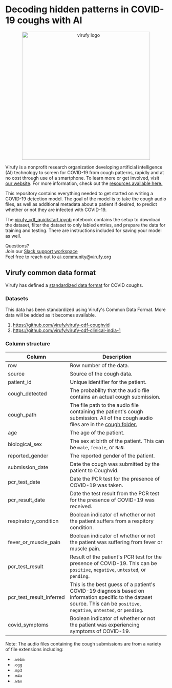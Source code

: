 # Decoding hidden patterns in COVID-19 coughs with AI

<p align="center"><img src="https://github.com/virufy/virufy-covid/blob/main/img/virufy-logo.png" alt="virufy logo" width="400"/></p>

Virufy is a nonprofit research organization developing artificial intelligence (AI) technology to screen for COVID-19 from cough patterns, rapidly and at no cost through use of a smartphone. To learn more or get involved, visit [our website](https://virufy.org/en/). For more information, check out the [resources available here.](https://drive.google.com/drive/u/4/folders/1kONSI53BvAAd7TvgNGzNAP8dT-Oq3iW1)

This repository contains everything needed to get started on writing a COVID-19 detection model. The goal of the model is to take the cough audio files, as well as additional metadata about a patient if desired, to predict whether or not they are infected with COVID-19. 

The [virufy_cdf_quickstart.ipynb](/virufy_cdf_quickstart.ipynb) notebook contains the setup to download the dataset, filter the dataset to only labled entries, and prepare the data for training and testing. There are instructions included for saving your model as well.

Questions?  
Join our [Slack support workspace](https://join.slack.com/t/virufycovid/shared_invite/zt-p62lib8g-Uz8YoTujfp5sxC7frpeiPw)  
Feel free to reach out to ai-community@virufy.org

## Virufy common data format

Virufy has defined a [standardized data format](https://docs.google.com/document/d/1Joj2bslHOPmQvs2SvOw4EnKYHAjC2F_kdpscgqMMA-I/edit) for COVID coughs.

### Datasets

This data has been standardized using Virufy's Common Data Format. More data will be added as it becomes available.
1. https://github.com/virufy/virufy-cdf-coughvid
2. https://github.com/virufy/virufy-cdf-clinical-india-1

### Column structure
| Column | Description|
|--------|------------|
| row | Row number of the data. |
| source | Source of the cough data. |
| patient_id | Unique identifier for the patient. |
| cough_detected | The probability that the audio file contains an actual cough submission. |
| cough_path | The file path to the audio file containing the patient's cough submission. All of the cough audio files are in the [cough folder.](/cough) |
| age | The age of the patient. |
| biological_sex | The sex at birth of the patient. This can be `male`, `female`, or `NaN`. |
| reported_gender | The reported gender of the patient. |
| submission_date | Date the cough was submitted by the patient to Coughvid. |
| pcr_test_date | Date the PCR test for the presence of COVID-19 was taken. |
| pcr_result_date | Date the test result from the PCR test for the presence of COVID-19 was received. |
| respiratory_condition | Boolean indicator of whether or not the patient suffers from a respitory condition. |
| fever_or_muscle_pain | Boolean indicator of whether or not the patient was suffering from fever or muscle pain. |
| pcr_test_result | Result of the patient's PCR test for the presence of COVID-19. This can be `positive`, `negative`, `untested`, or `pending`. |
| pcr_test_result_inferred | This is the best guess of a patient's COVID-19 diagnosis based on information specific to the dataset source. This can be `positive`, `negative`, `untested`, or `pending`. |
| covid_symptoms | Boolean indicator of whether or not the patient was experiencing symptoms of COVID-19. |

Note: The audio files containing the cough submissions are from a variety of file extensions including:
* `.webm`
* `.ogg`
* `.mp3`
* `.m4a`
* `.wav`
